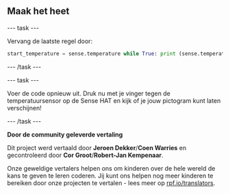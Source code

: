 ## Maak het heet

--- task ---

Vervang de laatste regel door:

```python
start_temperature = sense.temperature while True: print (sense.temperature) if sense.temperature > start_temperature + 2: sense.set_pixels (icon) else: sense.clear () sleep (1)
```

--- /task ---

--- task ---

Voer de code opnieuw uit. Druk nu met je vinger tegen de temperatuursensor op de Sense HAT en kijk of je jouw pictogram kunt laten verschijnen!

--- /task ---


**Door de community geleverde vertaling**

Dit project werd vertaald door **Jeroen Dekker**/**Coen Warries** en gecontroleerd door **Cor Groot**/**Robert-Jan Kempenaar**.

Onze geweldige vertalers helpen ons om kinderen over de hele wereld de kans te geven te leren coderen. Jij kunt ons helpen nog meer kinderen te bereiken door onze projecten te vertalen - lees meer op [rpf.io/translators](https://rpf.io/translators).